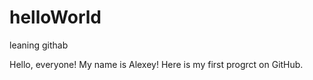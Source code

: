 # helloWorld
leaning githab

Hello, everyone!
My name is Alexey! Here is my first progrct on GitHub.
